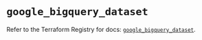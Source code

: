 # `google_bigquery_dataset`

Refer to the Terraform Registry for docs: [`google_bigquery_dataset`](https://registry.terraform.io/providers/hashicorp/google-beta/6.11.0/docs/resources/google_bigquery_dataset).
